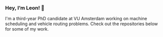
### Hey, I’m Leon! 👋
I'm a third-year PhD candidate at VU Amsterdam working on machine scheduling and vehicle routing problems. 
Check out the repositories below for some of my work.
